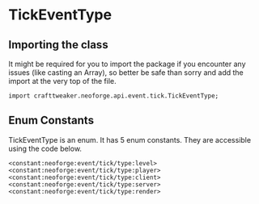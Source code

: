 # TickEventType

## Importing the class

It might be required for you to import the package if you encounter any issues (like casting an Array), so better be safe than sorry and add the import at the very top of the file.
```zenscript
import crafttweaker.neoforge.api.event.tick.TickEventType;
```


## Enum Constants

TickEventType is an enum. It has 5 enum constants. They are accessible using the code below.

```zenscript
<constant:neoforge:event/tick/type:level>
<constant:neoforge:event/tick/type:player>
<constant:neoforge:event/tick/type:client>
<constant:neoforge:event/tick/type:server>
<constant:neoforge:event/tick/type:render>
```
